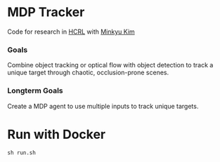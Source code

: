 # MDP Tracker
Code for research in [HCRL](https://sites.utexas.edu/hcrl/) with [Minkyu Kim](https://github.com/ssteveminq)

### Goals
Combine object tracking or optical flow with object detection to track a unique target through chaotic, occlusion-prone scenes. 

### Longterm Goals
Create a MDP agent to use multiple inputs to track unique targets. 

# Run with Docker
`sh run.sh`